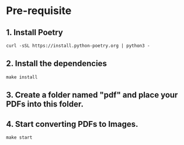 # Pre-requisite
## 1. Install Poetry
```
curl -sSL https://install.python-poetry.org | python3 -
```
## 2. Install the dependencies
```
make install
```
## 3. Create a folder named "pdf" and place your PDFs into this folder.
## 4. Start converting PDFs to Images.
```
make start
```

